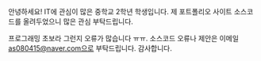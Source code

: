 안녕하세요! IT에 관심이 많은 중학교 2학년 학생입니다.
제 포트폴리오 사이트 소스코드를 올려두었으니 많은 관심 부탁드립니다.

프로그래밍 초보라 그런지 오류가 많습니다 ㅠㅠ.
소스코드 오류나 제안은 이메일 as080415@naver.com으로 부탁드립니다.
감사합니다.
